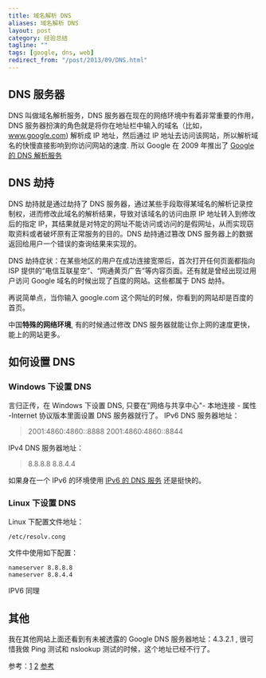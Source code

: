 ```yaml
---
title: 域名解析 DNS
aliases: 域名解析 DNS
layout: post
category: 经验总结
tagline: ""
tags: [google, dns, web]
redirect_from: "/post/2013/09/DNS.html"
---
```


## DNS 服务器
DNS 叫做域名解析服务，DNS 服务器在现在的网络环境中有着非常重要的作用，DNS 服务器扮演的角色就是将你在地址栏中输入的域名（比如，www.google.com) 解析成 IP 地址，然后通过 IP 地址去访问该网站，所以解析域名的快慢直接影响到你访问网站的速度. 所以 Google 在 2009 年推出了 [Google 的 DNS 解析服务](http://googlecode.blogspot.com/2009/12/introducing-google-public-dns-new-dns.html)

## DNS 劫持
DNS 劫持就是通过劫持了 DNS 服务器，通过某些手段取得某域名的解析记录控制权，进而修改此域名的解析结果，导致对该域名的访问由原 IP 地址转入到修改后的指定 IP，其结果就是对特定的网址不能访问或访问的是假网址，从而实现窃取资料或者破坏原有正常服务的目的。DNS 劫持通过篡改 DNS 服务器上的数据返回给用户一个错误的查询结果来实现的。

DNS 劫持症状：在某些地区的用户在成功连接宽带后，首次打开任何页面都指向 ISP 提供的“电信互联星空”、“网通黄页广告”等内容页面。还有就是曾经出现过用户访问 Google 域名的时候出现了百度的网站。这些都属于 DNS 劫持。

再说简单点，当你输入 google.com 这个网址的时候，你看到的网站却是百度的首页。

中国**特殊的网络环境**, 有的时候通过修改 DNS 服务器就能让你上网的速度更快，能上的网站更多。

## 如何设置 DNS

### Windows 下设置 DNS

言归正传，在 Windows 下设置 DNS, 只要在"网络与共享中心"- 本地连接 - 属性 -Internet 协议版本里面设置 DNS 服务器就行了。
IPv6 DNS 服务器地址：

> 2001:4860:4860::8888
> 2001:4860:4860::8844

IPv4 DNS 服务器地址：

> 8.8.8.8
> 8.8.4.4

如果身在一个 IPv6 的环境使用 [IPv6 的 DNS 服务](http://www.einverne.tk/2011/12/ipv6-dns.html) 还是挺快的。

### Linux 下设置 DNS
Linux 下配置文件地址：

	/etc/resolv.cong

文件中使用如下配置：

	nameserver 8.8.8.8
	nameserver 8.8.4.4

IPV6 同理

## 其他
我在其他网站上面还看到有未被透露的 Google DNS 服务器地址：4.3.2.1 , 很可惜我做 Ping 测试和 nslookup 测试的时候，这个地址已经不行了。

参考：[1](http://www.ezloo.com/2009/12/google_dns_server.html) [2](http://initiative.yo2.cn/archives/644136)
[参考](http://www.williamlong.info/archives/3356.html)
